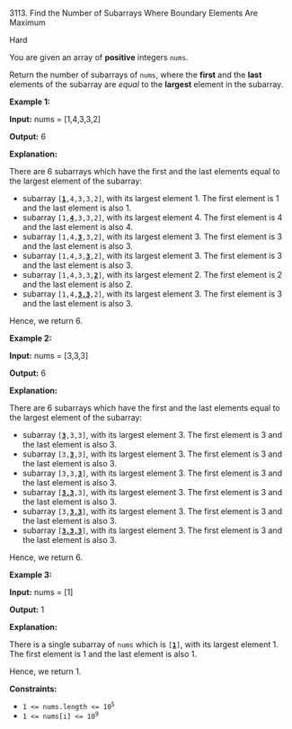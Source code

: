 3113\. Find the Number of Subarrays Where Boundary Elements Are Maximum

Hard

You are given an array of **positive** integers `nums`.

Return the number of subarrays of `nums`, where the **first** and the **last** elements of the subarray are _equal_ to the **largest** element in the subarray.

**Example 1:**

**Input:** nums = [1,4,3,3,2]

**Output:** 6

**Explanation:**

There are 6 subarrays which have the first and the last elements equal to the largest element of the subarray:

*   subarray <code>[**<ins>1</ins>**,4,3,3,2]</code>, with its largest element 1. The first element is 1 and the last element is also 1.
*   subarray <code>[1,<ins>**4**</ins>,3,3,2]</code>, with its largest element 4. The first element is 4 and the last element is also 4.
*   subarray <code>[1,4,<ins>**3**</ins>,3,2]</code>, with its largest element 3. The first element is 3 and the last element is also 3.
*   subarray <code>[1,4,3,<ins>**3**</ins>,2]</code>, with its largest element 3. The first element is 3 and the last element is also 3.
*   subarray <code>[1,4,3,3,<ins>**2**</ins>]</code>, with its largest element 2. The first element is 2 and the last element is also 2.
*   subarray <code>[1,4,<ins>**3,3**</ins>,2]</code>, with its largest element 3. The first element is 3 and the last element is also 3.

Hence, we return 6.

**Example 2:**

**Input:** nums = [3,3,3]

**Output:** 6

**Explanation:**

There are 6 subarrays which have the first and the last elements equal to the largest element of the subarray:

*   subarray <code>[<ins>**3**</ins>,3,3]</code>, with its largest element 3. The first element is 3 and the last element is also 3.
*   subarray <code>[3,**<ins>3</ins>**,3]</code>, with its largest element 3. The first element is 3 and the last element is also 3.
*   subarray <code>[3,3,<ins>**3**</ins>]</code>, with its largest element 3. The first element is 3 and the last element is also 3.
*   subarray <code>[**<ins>3,3</ins>**,3]</code>, with its largest element 3. The first element is 3 and the last element is also 3.
*   subarray <code>[3,<ins>**3,3**</ins>]</code>, with its largest element 3. The first element is 3 and the last element is also 3.
*   subarray <code>[<ins>**3,3,3**</ins>]</code>, with its largest element 3. The first element is 3 and the last element is also 3.

Hence, we return 6.

**Example 3:**

**Input:** nums = [1]

**Output:** 1

**Explanation:**

There is a single subarray of `nums` which is <code>[**<ins>1</ins>**]</code>, with its largest element 1. The first element is 1 and the last element is also 1.

Hence, we return 1.

**Constraints:**

*   <code>1 <= nums.length <= 10<sup>5</sup></code>
*   <code>1 <= nums[i] <= 10<sup>9</sup></code>